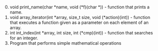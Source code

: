 0. void print_name(char *name, void (*f)(char *)) - function that prints a name.
1. void array_iterator(int *array, size_t size, void (*action)(int)) - function
that executes a function given as a parameter on each element of an array.
2. int int_index(int *array, int size, int (*cmp)(int)) - function that searches for an integer.
3. Program that performs simple mathematical operations